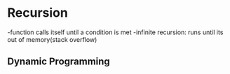# Recursion
-function calls itself until a condition is met
-infinite recursion: runs until its out of memory(stack overflow)

## Dynamic Programming
